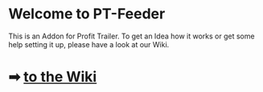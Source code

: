 # Welcome to PT-Feeder

This is an Addon for Profit Trailer. To get an Idea how it works or get some help setting it up, please have a look at our Wiki.

# ➡ [to the Wiki][1]

[1]:	https://github.com/mehtadone/PTFeeder/wiki